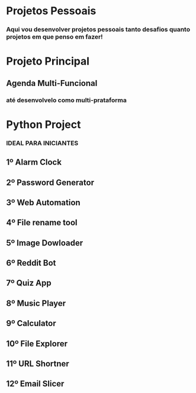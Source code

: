 # Projetos Pessoais
### Aqui vou desenvolver projetos pessoais tanto desafios quanto projetos em que penso em fazer!

# Projeto Principal
## Agenda Multi-Funcional
### até desenvolvelo como multi-prataforma

# Python Project
### IDEAL PARA INICIANTES

## 1º Alarm Clock
## 2º Password Generator
## 3º Web Automation
## 4º File rename tool
## 5º Image Dowloader
## 6º Reddit Bot
## 7º Quiz App
## 8º Music Player
## 9º Calculator
## 10º File Explorer
## 11º URL Shortner
## 12º Email Slicer

